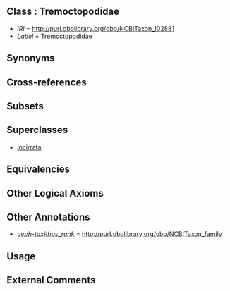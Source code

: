 
## Class : Tremoctopodidae

 * *IRI* = http://purl.obolibrary.org/obo/NCBITaxon_102881
 * *Label* = Tremoctopodidae

## Synonyms


## Cross-references


## Subsets


## Superclasses

 * [Incirrata](../../NCBITaxon/46/NCBITaxon_6646.md)

## Equivalencies


## Other Logical Axioms


## Other Annotations

 * *[ceph-tax#has_rank](../../ceph-tax#has/nk/ceph-tax#has_rank.md)* = http://purl.obolibrary.org/obo/NCBITaxon_family

## Usage


## External Comments

